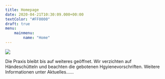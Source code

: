 ```yaml
---
title: Homepage
date: 2020-04-21T10:30:09.000+00:00
textColor: "#FF0000"
draft: true
menu:
    mainmenu:
        name: "Home"
---
```

![](/images/slide.jpg)

Die Praxis bleibt bis auf weiteres geöffnet. Wir verzichten auf Händeschütteln und beachten die gebotenen Hgyienevorschriften. Weitere Informationen unter Aktuelles......